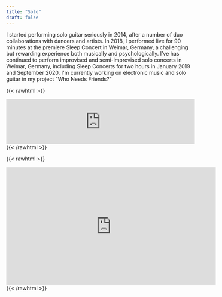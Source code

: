 ```yaml
---
title: "Solo"
draft: false
---
```




I started performing solo guitar seriously in 2014, after a number of duo collaborations with dancers and artists. In 2018, I performed live for 90 minutes at the premiere Sleep Concert in Weimar, Germany, a challenging but rewarding experience both musically and psychologically.  I’ve has continued to perform improvised and semi-improvised solo concerts in Weimar, Germany, including Sleep Concerts for two hours in January 2019 and September 2020. I'm currently working on electronic music and solo guitar in my project "Who Needs Friends?"

{{< rawhtml >}}
<iframe style="border: 0; width: 100%; height: 120px;" src="https://bandcamp.com/EmbeddedPlayer/album=3833210465/size=large/bgcol=ffffff/linkcol=0687f5/tracklist=false/artwork=small/transparent=true/" seamless><a href="https://jordan-white.bandcamp.com/album/live-klangrausch">Live @ Klangrausch by Jordan White</a></iframe>
{{< /rawhtml >}}

{{< rawhtml >}}
<iframe width="560" height="315" src="https://www.youtube.com/embed/6VpF7hmT5Gg" title="YouTube video player" frameborder="0" allow="accelerometer; autoplay; clipboard-write; encrypted-media; gyroscope; picture-in-picture; web-share" allowfullscreen></iframe>
{{< /rawhtml >}}
